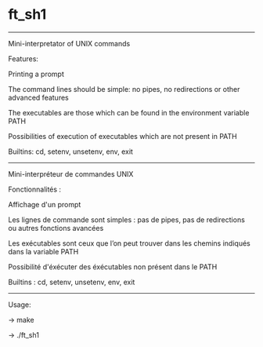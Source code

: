# ft_sh1

---------

Mini-interpretator of UNIX commands

Features:

Printing a prompt

The command lines should be simple: no pipes, no redirections or other advanced features

The executables are those which can be found in the environment variable PATH

Possibilities of execution of executables which are not present in PATH

Builtins: cd, setenv, unsetenv, env, exit

---------

Mini-interpréteur de commandes UNIX

Fonctionnalités :

Affichage d'un prompt

Les lignes de commande sont simples : pas de pipes, pas de redirections ou autres fonctions avancées

Les exécutables sont ceux que l’on peut trouver dans les chemins indiqués dans la variable PATH

Possibilité d'éxécuter des éxécutables non présent dans le PATH

Builtins : cd, setenv, unsetenv, env, exit

---------

Usage:

-> make

-> ./ft_sh1
